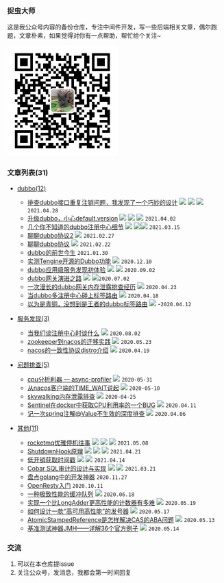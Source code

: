 ### 捉虫大师

这是我公众号内容的备份仓库，专注中间件开发，写一些后端相关文章，偶尔跑题，文章朴素，如果觉得对你有一点帮助，帮忙给个关注~

![捉虫大师](./qrcode_small.jpg)

### 文章列表(31)

- [dubbo(12)](dubbo)
  - [排查dubbo接口重复注销问题，我发现了一个巧妙的设计](dubbo/排查dubbo接口重复注销问题，我发现了一个巧妙的设计/排查dubbo接口重复注销问题，我发现了一个巧妙的设计.md) [<img src="https://juejin.cn/favicon.ico" weight="20" height="20">](https://juejin.cn/post/6956169686501294116) [<img src="https://static.zhihu.com/heifetz/favicon.ico" weight="20" height="20">](https://zhuanlan.zhihu.com/p/368620431) [<img src="https://blog.csdn.net/favicon.ico" weight="20" height="20">](https://blog.csdn.net/lkxiaolou/article/details/116306612) `2021.04.28`
  - [升级dubbo，小心default.version](dubbo/升级dubbo，小心default.version/升级dubbo，小心default.version.md) [<img src="https://juejin.cn/favicon.ico" weight="20" height="20">](https://juejin.cn/post/6946528185248907295) [<img src="https://static.zhihu.com/heifetz/favicon.ico" weight="20" height="20">](https://zhuanlan.zhihu.com/p/370075876) [<img src="https://blog.csdn.net/favicon.ico" weight="20" height="20">](https://blog.csdn.net/lkxiaolou/article/details/116671828)  `2021.04.02`
  - [几个你不知道的dubbo注册中心细节](dubbo/几个你不知道的dubbo注册中心细节/几个你不知道的dubbo注册中心细节.md) [<img src="https://juejin.cn/favicon.ico" weight="20" height="20">](https://juejin.cn/post/6940110463417974820) [<img src="https://static.zhihu.com/heifetz/favicon.ico" weight="20" height="20">](https://zhuanlan.zhihu.com/p/367772683)[<img src="https://blog.csdn.net/favicon.ico" weight="20" height="20">](https://blog.csdn.net/lkxiaolou/article/details/116693282) `2021.03.15`
  - [聊聊dubbo协议2](dubbo/聊聊dubbo协议2/聊聊dubbo协议2.md) [<img src="https://static.zhihu.com/heifetz/favicon.ico" weight="20" height="20">](https://zhuanlan.zhihu.com/p/371629715) `2021.02.27`
  - [聊聊dubbo协议](dubbo/聊聊dubbo协议/聊聊dubbo协议.md) [<img src="https://static.zhihu.com/heifetz/favicon.ico" weight="20" height="20">](https://zhuanlan.zhihu.com/p/371507445) `2021.02.22`
  - [dubbo的前世今生](dubbo/dubbo的前世今生/dubbo的前世今生.md) `2021.01.30`
  - [实测Tengine开源的Dubbo功能](dubbo/实测Tengine开源的Dubbo功能/实测Tengine开源的Dubbo功能.md) [<img src="https://juejin.cn/favicon.ico" weight="20" height="20">](https://juejin.cn/post/6960826099727073310) `2020.12.10`
  - [dubbo应用级服务发现初体验](dubbo/dubbo应用级服务发现初体验/dubbo应用级服务发现初体验.md) [<img src="https://juejin.cn/favicon.ico" weight="20" height="20">](https://juejin.cn/post/6868594127870066702) [<img src="https://static.zhihu.com/heifetz/favicon.ico" weight="20" height="20">](https://zhuanlan.zhihu.com/p/369644224) `2020.09.02`
  - [dubbo网关演进之路](dubbo/dubbo网关演进之路/dubbo网关演进之路.md) [<img src="https://juejin.cn/favicon.ico" weight="20" height="20">](https://juejin.cn/post/6845166891539906573)  [<img src="https://static.zhihu.com/heifetz/favicon.ico" weight="20" height="20">](https://zhuanlan.zhihu.com/p/368898386)`2020.07.02`
  - [一次漫长的dubbo网关内存泄露排查经历](dubbo/一次漫长的dubbo网关内存泄露排查经历/一次漫长的dubbo网关内存泄露排查经历.md) [<img src="https://juejin.cn/favicon.ico" weight="20" height="20">](https://juejin.cn/post/6844904136157167630) `2020.04.23`
  - [当dubbo多注册中心碰上标签路由](dubbo/当dubbo多注册中心碰上标签路由/当dubbo多注册中心碰上标签路由.md) [<img src="https://juejin.cn/favicon.ico" weight="20" height="20">](https://juejin.cn/post/6844904130692005902) `2020.04.18`
  - [以为是青铜，没想到是王者的dubbo标签路由](dubbo/以为是青铜，没想到是王者的dubbo标签路由/以为是青铜，没想到是王者的dubbo标签路由.md) [<img src="https://juejin.cn/favicon.ico" weight="20" height="20">](https://juejin.cn/post/6844904122152386568) -`2020.04.12`
  
- [服务发现(3)](服务发现)
  - [当我们谈注册中心时谈什么](服务发现/当我们谈注册中心时谈什么/当我们谈注册中心时谈什么.md) [<img src="https://juejin.cn/favicon.ico" weight="20" height="20">](https://juejin.cn/post/6859322919143604231) `2020.08.02`
  - [zookeeper到nacos的迁移实践](服务发现/zookeeper到nacos的迁移实践/zookeeper到nacos的迁移实践.md) [<img src="https://juejin.cn/favicon.ico" weight="20" height="20">](https://juejin.cn/post/6844904167924826119) `2020.05.23`
  - [nacos的一致性协议distro介绍](服务发现/nacos的一致性协议distro介绍/nacos的一致性协议distro介绍.md) [<img src="https://juejin.cn/favicon.ico" weight="20" height="20">](https://juejin.cn/post/6961235477760311327)  `2020.04.19` 

- [问题排查(5)](问题排查)
  - [cpu分析利器 — async-profiler](问题排查/cpu分析利器%20—%20async-profiler/cpu分析利器%20—%20async-profiler.md) [<img src="https://juejin.cn/favicon.ico" weight="20" height="20">](https://juejin.cn/post/6844904180671315975) `2020-05-31`
  - [从nacos客户端的TIME_WAIT说起](问题排查/从nacos客户端的TIME_WAIT说起/从nacos客户端的TIME_WAIT说起.md) [<img src="https://juejin.cn/favicon.ico" weight="20" height="20">](https://juejin.cn/post/6844904152527536135) `2020-05-10`
  - [skywalking内存泄露排查](问题排查/skywalking内存泄露排查/skywalking内存泄露排查.md) [<img src="https://juejin.cn/favicon.ico" weight="20" height="20">](https://juejin.cn/post/6844904137629384712) `2020-04-25`
  - [Sentinel在docker中获取CPU利用率的一个BUG](问题排查/Sentinel在docker中获取CPU利用率的一个BUG/Sentinel在docker中获取CPU利用率的一个BUG.md) [<img src="https://juejin.cn/favicon.ico" weight="20" height="20">](https://juejin.cn/post/6844904122152402951) `2020.04.11` 
  - [记一次spring注解@Value不生效的深度排查](问题排查/记一次spring注解@Value不生效的深度排查/记一次spring注解@Value不生效的深度排查.md) [<img src="https://juejin.cn/favicon.ico" weight="20" height="20">](https://juejin.cn/post/6844904121321930760) `2020.04.06` 

- [其他(11)](其他)
  - [rocketmq优雅停机往事](其他/rocketmq优雅停机往事/rocketmq优雅停机往事.md) [<img src="https://juejin.cn/favicon.ico" weight="20" height="20">](https://juejin.cn/post/6959770172932489252) [<img src="https://static.zhihu.com/heifetz/favicon.ico" weight="20" height="20">](https://zhuanlan.zhihu.com/p/370629518) [<img src="https://blog.csdn.net/favicon.ico" weight="20" height="20">](https://blog.csdn.net/lkxiaolou/article/details/116592530) `2021.05.08`
  - [ShutdownHook原理](其他/shutdownHook原理/shutdownHook原理.md) [<img src="https://juejin.cn/favicon.ico" weight="20" height="20">](https://juejin.cn/post/6954972766994956318) [<img src="https://static.zhihu.com/heifetz/favicon.ico" weight="20" height="20">](https://zhuanlan.zhihu.com/p/367770375) [<img src="https://blog.csdn.net/favicon.ico" weight="20" height="20">](https://blog.csdn.net/lkxiaolou/article/details/116396547) `2021.04.21`
  - [低开销获取时间戳](其他/低开销获取时间戳/低开销获取时间戳.md) [<img src="https://juejin.cn/favicon.ico" weight="20" height="20">](https://juejin.cn/post/6953601733519998989) [<img src="https://static.zhihu.com/heifetz/favicon.ico" weight="20" height="20">](https://zhuanlan.zhihu.com/p/368199252) `2021.04.14`
  - [Cobar SQL审计的设计与实现](其他/Cobar%20SQL审计的设计与实现/Cobar%20SQL审计的设计与实现.md) [<img src="https://juejin.cn/favicon.ico" weight="20" height="20">](https://juejin.cn/post/6942331449324339236) [<img src="https://static.zhihu.com/heifetz/favicon.ico" weight="20" height="20">](https://zhuanlan.zhihu.com/p/368054622) `2021.03.21`
  - [盘点golang中的开发神器](其他/盘点golang中的开发神器/盘点golang中的开发神器.md) `2020.11.27`
  - [OpenResty入门](其他/OpenResty入门/OpenResty入门.md) `2020.10.11`
  - [一种极致性能的缓冲队列](其他/一种极致性能的缓冲队列/一种极致性能的缓冲队列.md) [<img src="https://juejin.cn/favicon.ico" weight="20" height="20">](https://juejin.cn/post/6844904194902622216) `2020.06.18`
  - [实现一个比LongAdder更高性能的计数器有多难](其他/实现一个比LongAdder更高性能的计数器有多难/实现一个比LongAdder更高性能的计数器有多难.md) [<img src="https://juejin.cn/favicon.ico" weight="20" height="20">](https://juejin.cn/post/6844904163281731597) `2020.05.19`
  - [如何设计一款“高可用高性能”的发号器](其他/如何设计一款“高可用高性能”的发号器/如何设计一款“高可用高性能”的发号器.md) [<img src="https://juejin.cn/favicon.ico" weight="20" height="20">](https://juejin.cn/post/6844904163277537293) `2020.05.17`
  - [AtomicStampedReference是怎样解决CAS的ABA问题](其他/AtomicStampedReference是怎样解决CAS的ABA问题/AtomicStampedReference是怎样解决CAS的ABA问题.md) [<img src="https://juejin.cn/favicon.ico" weight="20" height="20">](https://juejin.cn/post/6844904158126931982) `2020.05.13`
  - [基准测试神器JMH——详解36个官方例子](其他/基准测试神器JMH——详解36个官方例子/基准测试神器JMH——详解36个官方例子.md) [<img src="https://juejin.cn/favicon.ico" weight="20" height="20">](https://juejin.cn/post/6844904147674726407) `2020.05.14`

### 交流
1. 可以在本仓库提issue
2. 关注公众号，发消息，我都会第一时间回复